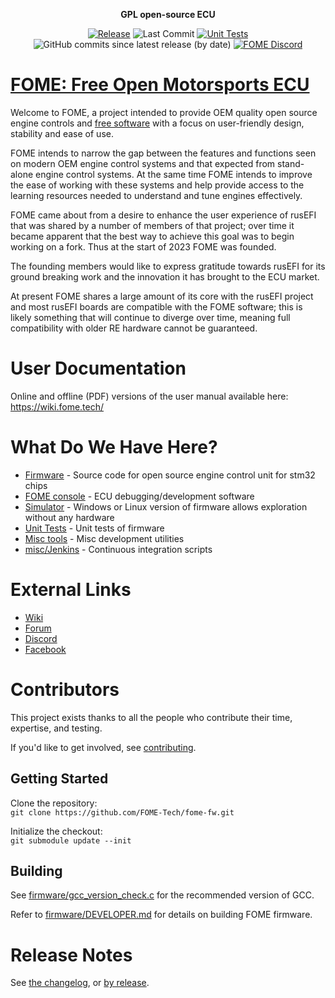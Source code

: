 <div align="center">

<b>GPL open-source ECU</b>

[![Release](https://img.shields.io/github/v/release/FOME-Tech/fome-fw?style=flat)](https://github.com/FOME-Tech/fome-fw/releases/latest) ![Last Commit](https://img.shields.io/github/last-commit/FOME-Tech/fome-fw?style=flat)
[![Unit Tests](https://img.shields.io/github/actions/workflow/status/FOME-Tech/fome-fw/build-unit-tests.yaml?label=Unit%20Tests&branch=master)](https://github.com/FOME-Tech/fome-fw/actions/workflows/build-unit-tests.yaml)
![GitHub commits since latest release (by date)](https://img.shields.io/github/commits-since/FOME-Tech/fome-fw/latest?color=blueviolet&label=Commits%20Since%20Release)
[![FOME Discord](https://img.shields.io/discord/1060875162892898324?label=Discord&logo=Discord)](https://discord.gg/EEg2fbhQD4)

</div>

# [FOME: Free Open Motorsports ECU](https://www.fome.tech/)

Welcome to FOME, a project intended to provide OEM quality open source engine controls and [free software](https://www.fsf.org/about/what-is-free-software) with a focus on user-friendly design, stability and ease of use. 

FOME intends to narrow the gap between the features and functions seen on modern OEM engine control systems and that expected from stand-alone engine control systems. At the same time FOME intends to improve the ease of working with these systems and help provide access to the learning resources needed to understand and tune engines effectively.

FOME came about from a desire to enhance the user experience of rusEFI that was shared by a number of members of that project; over time it became apparent that the best way to achieve this goal was to begin working on a fork. Thus at the start of 2023 FOME was founded.

The founding members would like to express gratitude towards rusEFI for its ground breaking work and the innovation it has brought to the ECU market.

At present FOME shares a large amount of its core with the rusEFI project and most rusEFI boards are compatible with the FOME software; this is likely something that will continue to diverge over time, meaning full compatibility with older RE hardware cannot be guaranteed.

# User Documentation

Online and offline (PDF) versions of the user manual available here: https://wiki.fome.tech/

# What Do We Have Here?
 * [Firmware](/firmware) - Source code for open source engine control unit for stm32 chips
 * [FOME console](/java_console) - ECU debugging/development software
 * [Simulator](/simulator) - Windows or Linux version of firmware allows exploration without any hardware
 * [Unit Tests](/unit_tests) - Unit tests of firmware
 * [Misc tools](/java_tools) - Misc development utilities
 * [misc/Jenkins](/misc/jenkins) - Continuous integration scripts

# External Links

 * [Wiki](https://wiki.fome.tech/)
 * [Forum](https://www.fome.tech/forum)
 * [Discord](https://discord.gg/EEg2fbhQD4)
 * [Facebook](https://www.facebook.com/fome.tech)
<!--
 * [YouTube](https://www.youtube.com/)
-->

# Contributors

This project exists thanks to all the people who contribute their time, expertise, and testing.

If you'd like to get involved, see [contributing](CONTRIBUTING.md).

## Getting Started

Clone the repository:  
`git clone https://github.com/FOME-Tech/fome-fw.git`

Initialize the checkout:  
`git submodule update --init`

## Building

See [firmware/gcc_version_check.c](firmware/gcc_version_check.c) for the recommended version of GCC.

Refer to [firmware/DEVELOPER.md](firmware/DEVELOPER.md) for details on building FOME firmware.

# Release Notes

See [the changelog](firmware/CHANGELOG.md), or [by release](https://github.com/FOME-Tech/fome-fw/releases).
